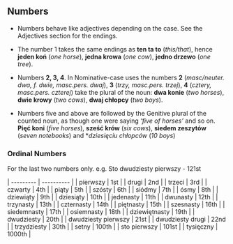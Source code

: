 ## Numbers

*	Numbers behave like adjectives depending on the case. See the Adjectives section for the endings.

*	The number 1 takes the same endings as **ten ta to** (*this/that*), hence **jeden koń** (*one
horse*), **jedna krowa** (*one cow*), **jedno drzewo** (*one tree*).

*	Numbers **2, 3, 4**. In Nominative-case uses the numbers **2** (*masc/neuter. dwa, f. dwie, masc.pers.
dwaj*), **3** (*trzy, masc.pers. trzej*), **4** (*cztery, masc.pers. czterej*) take the plural of the noun: **dwa konie** (*two horses*), **dwie krowy** (*two cows*), **dwaj chłopcy** (*two boys*).

*	Numbers five and above are followed by the Genitive plural of the counted noun, 
as though one were saying *‘five of horses’* and so on. **Pięć koni** (*five horses*), **sześć
krów** (*six cows*), **siedem zeszytów** (*seven notebooks*) and **dziesięciu chłopców* (*10 boys*)



### Ordinal Numbers

For the last two numbers only. e.g. Sto dwudziesty pierwszy - 121st

| ---------  | ---------- | 
| pierwszy | 1st |
| drugi | 2nd |
| trzeci | 3rd |
| czwarty | 4th |
| piąty | 5th |
| szósty | 6th | 
| siódmy | 7th |
| ósmy | 8th |
| dziewiąty | 9th |
| dziesiąty | 10th |
| jedenasty | 11th |
| dwunasty | 12th | 
| trzynasty | 13th |
| czternasty | 14th |
| piętnasty | 15th |
| szesnasty | 16th |
| siedemnasty | 17th |
| osiemnasty | 18th | 
| dziewiętnasty | 19th |
| dwudziesty | 20th |
| dwudziesty pierwszy | 21st |
| dwudziesty drugi | 22nd |
| trzydziesty | 30th |
| setny | 100th | 
| sto pierwszy | 101st |
| tysięczny | 1000th |